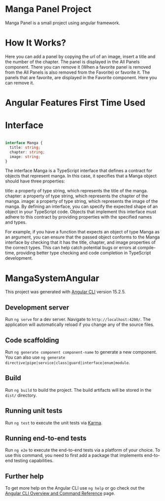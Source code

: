 # Manga Panel Project

Manga Panel is a small project using angular framework.

# How It Works?

Here you can add a panel by copying the url of an image, insert a title and the number of the chapter.
The panel is displayed in the All Panels component. There you can remove it (When a favorite panel is removed from the All Panels is also removed from the Favorite)
or favorite it.
The panels that are favorite, are displayed in the Favorite component. Here you can remove it.

# Angular Features First Time Used

# Interface

```typescript

interface Manga {
  title: string;
  chapter: string;
  image: string;
}

```

The interface Manga is a TypeScript interface that defines a contract for objects that represent manga. In this case, it specifies that a Manga object should have three properties:

title: a property of type string, which represents the title of the manga.
chapter: a property of type string, which represents the chapter of the manga.
image: a property of type string, which represents the image of the manga.
By defining an interface, you can specify the expected shape of an object in your TypeScript code. Objects that implement this interface must adhere to this contract by providing properties with the specified names and types.

For example, if you have a function that expects an object of type Manga as an argument, you can ensure that the passed object conforms to the Manga interface by checking that it has the title, chapter, and image properties of the correct types. This can help catch potential bugs or errors at compile-time, providing better type checking and code completion in TypeScript development.



# MangaSystemAngular

This project was generated with [Angular CLI](https://github.com/angular/angular-cli) version 15.2.5.

## Development server

Run `ng serve` for a dev server. Navigate to `http://localhost:4200/`. The application will automatically reload if you change any of the source files.

## Code scaffolding

Run `ng generate component component-name` to generate a new component. You can also use `ng generate directive|pipe|service|class|guard|interface|enum|module`.

## Build

Run `ng build` to build the project. The build artifacts will be stored in the `dist/` directory.

## Running unit tests

Run `ng test` to execute the unit tests via [Karma](https://karma-runner.github.io).

## Running end-to-end tests

Run `ng e2e` to execute the end-to-end tests via a platform of your choice. To use this command, you need to first add a package that implements end-to-end testing capabilities.

## Further help

To get more help on the Angular CLI use `ng help` or go check out the [Angular CLI Overview and Command Reference](https://angular.io/cli) page.
